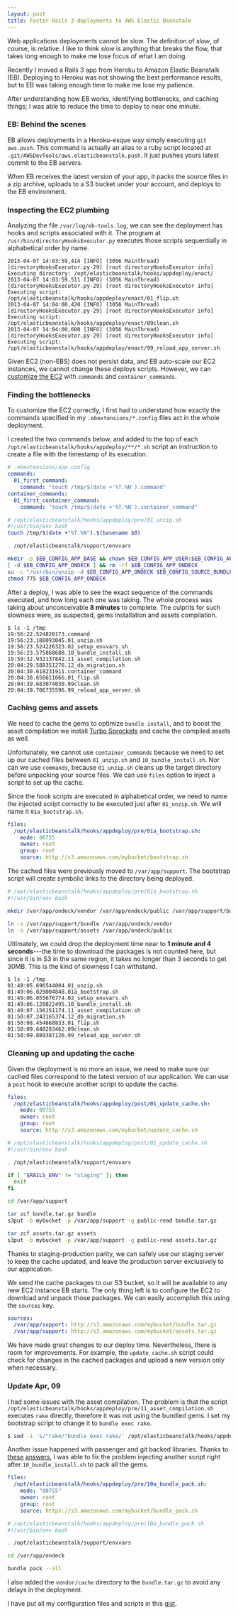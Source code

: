 ```yaml
---
layout: post
title: Faster Rails 3 deployments to AWS Elastic Beanstalk
---
```


Web applications deployments cannot be slow. The definition of _slow_,
of course, is relative. I like to think _slow_ is anything that breaks
the flow, that takes long enough to make me lose focus of what I am
doing.

Recently I moved a Rails 3 app from Heroku to Amazon Elastic Beanstalk
(EB). Deploying to Heroku was not showing the best performance results,
but to EB was taking enough time to make me lose my patience.

After understanding how EB works, identifying bottlenecks,
and caching things; I was able to reduce the time to deploy to near one
minute.

### EB: Behind the scenes

EB allows deployments in a Heroku-esque way simply executing `git
aws.push`. This command is actually an alias to a ruby script located
at `.git/AWSDevTools/aws.elasticbeanstalk.push`. It just pushes yours
latest commit to the EB servers.

When EB receives the latest version of your app, it packs the source
files in a zip archive, uploads to a S3 bucket under your account, and
deploys to the EB environment.

### Inspecting the EC2 plumbing

Analyzing the file `/var/log/eb-tools.log`, we can see the deployment
has hooks and scripts associated with it. The program at
`/usr/bin/directoryHooksExecutor.py` executes those scripts
sequentially in alphabetical order by name.

```
2013-04-07 14:03:59,414 [INFO] (3056 MainThread) [directoryHooksExecutor.py-29] [root directoryHooksExecutor info] Executing directory: /opt/elasticbeanstalk/hooks/appdeploy/enact/
2013-04-07 14:03:59,511 [INFO] (3056 MainThread) [directoryHooksExecutor.py-29] [root directoryHooksExecutor info] Executing script: /opt/elasticbeanstalk/hooks/appdeploy/enact/01_flip.sh
2013-04-07 14:04:00,420 [INFO] (3056 MainThread) [directoryHooksExecutor.py-29] [root directoryHooksExecutor info] Executing script: /opt/elasticbeanstalk/hooks/appdeploy/enact/09clean.sh
2013-04-07 14:04:00,600 [INFO] (3056 MainThread) [directoryHooksExecutor.py-29] [root directoryHooksExecutor info] Executing script: /opt/elasticbeanstalk/hooks/appdeploy/enact/99_reload_app_server.sh
```

Given EC2 (non-EBS) does not persist data, and EB auto-scale our EC2 instances,
we cannot change these deploys scripts. However, we can [customize the
EC2](http://docs.aws.amazon.com/elasticbeanstalk/latest/dg/customize-containers-ec2.html)
with `commands` and `container_commands`.

### Finding the bottlenecks

To customize the EC2 correctly, I first had to understand how exactly
the commands specified in my `.ebextensions/*.config` files act in the
whole deployment.

I created the two commands below, and added to the top of each
`/opt/elasticbeanstalk/hooks/appdeploy/**/*.sh` script an instruction to
create a file with the timestamp of its execution.

```yaml
# .ebextensions/app.config
commands:
  01_first_command:
    command: "touch /tmp/$(date +'%T.%N').command"
container_commands:
  01_first_container_command:
    command: "touch /tmp/$(date +'%T.%N').container_command"
```

```sh
# /opt/elasticbeanstalk/hooks/appdeploy/pre/01_unzip.sh
#!/usr/bin/env bash
touch /tmp/$(date +"%T.%N").$(basename $0)

. /opt/elasticbeanstalk/support/envvars

mkdir -p $EB_CONFIG_APP_BASE && chown $EB_CONFIG_APP_USER:$EB_CONFIG_APP_USER $EB_CONFIG_APP_BASE
[ -d $EB_CONFIG_APP_ONDECK ] && rm -rf $EB_CONFIG_APP_ONDECK
su -c "/usr/bin/unzip -d $EB_CONFIG_APP_ONDECK $EB_CONFIG_SOURCE_BUNDLE" $EB_CONFIG_APP_USER
chmod 775 $EB_CONFIG_APP_ONDECK
```

After a deploy, I was able to see the exact sequence of the
commands executed, and how long each one was taking. The whole process
was taking about unconceivable __8 minutes__ to complete. The culprits
for such slowness were, as suspected, gems installation and assets
compilation.

```
$ ls -1 /tmp
19:56:22.524828173.command
19:56:23.188093045.01_unzip.sh
19:56:23.524226323.02_setup_envvars.sh
19:56:23.575868688.10_bundle_install.sh
19:59:32.932137842.11_asset_compilation.sh
20:04:29.588351276.12_db_migration.sh
20:04:30.618231911.container_command
20:04:38.656611666.01_flip.sh
20:04:39.683074030.09clean.sh
20:04:39.706735596.99_reload_app_server.sh
```

### Caching gems and assets

We need to cache the gems to optimize `bundle install`, and to boost
the asset compilation we install [Turbo
Sprockets](https://github.com/ndbroadbent/turbo-sprockets-rails3) and
cache the compiled assets as well.

Unfortunately, we cannot use `container_commands`
because we need to set up our cached files between `01_unzip.sh` and
`10_bundle_install.sh`. Nor can we use `commands`, because
`01_unzip.sh` cleans up the target directory before unpacking your
source files. We can use `files` option to inject a script to set up
the cache.

Since the hook scripts are executed in alphabetical order, we need to
name the injected script correctly to be executed just after
`01_unzip.sh`. We will name it `01a_bootstrap.sh`.

```yaml
files:
  /opt/elasticbeanstalk/hooks/appdeploy/pre/01a_bootstrap.sh:
    mode: 00755
    owner: root
    group: root
    source: http://s3.amazonaws.com/mybucket/bootstrap.sh
```

The cached files were previously moved to `/var/app/support`. The
bootstrap script will create symbolic links to the directory being
deployed.

```sh
# /opt/elasticbeanstalk/hooks/appdeploy/pre/01a_bootstrap.sh
#!/usr/bin/env bash

mkdir /var/app/ondeck/vendor /var/app/ondeck/public /var/app/support/bundle /var/app/support/assets

ln -s /var/app/support/bundle /var/app/ondeck/vendor
ln -s /var/app/support/assets /var/app/ondeck/public
```

Ultimately, we could drop the deployment time near to __1 minute and 4
seconds__---the time to download the packages is not counted here, but
since it is in S3 in the same region, it takes no longer than 3 seconds
to get 30MB. This is the kind of slowness I can withstand.

```
$ ls -1 /tmp
01:49:05.696544004.01_unzip.sh
01:49:06.029004848.01a_bootstrap.sh
01:49:06.055676774.02_setup_envvars.sh
01:49:06.120822495.10_bundle_install.sh
01:49:07.156151174.11_asset_compilation.sh
01:50:07.243165374.12_db_migration.sh
01:50:08.454668833.01_flip.sh
01:50:09.648283462.09clean.sh
01:50:09.889387126.99_reload_app_server.sh
```

### Cleaning up and updating the cache

Given the deployment is no more an issue, we need to make sure our
cached files correspond to the latest version of our application. We
can use a `post` hook to execute another script to update the cache.

```yaml
files:
  /opt/elasticbeanstalk/hooks/appdeploy/post/01_update_cache.sh:
    mode: 00755
    owner: root
    group: root
    source: http://s3.amazonaws.com/mybucket/update_cache.sh
```

```sh
# /opt/elasticbeanstalk/hooks/appdeploy/post/01_update_cache.sh
#!/usr/bin/env bash

. /opt/elasticbeanstalk/support/envvars

if [ "$RAILS_ENV" != "staging" ]; then
  exit
fi

cd /var/app/support

tar zcf bundle.tar.gz bundle
s3put -b mybucket -p /var/app/support -g public-read bundle.tar.gz

tar zcf assets.tar.gz assets
s3put -b mybucket -p /var/app/support -g public-read assets.tar.gz
```

Thanks to staging-production parity, we can safely use our
staging server to keep the cache updated, and leave the production
server exclusively to our application.

We send the cache packages to our S3 bucket, so it will be available to
any new EC2 instance EB starts. The only thing left is to configure
the EC2 to download and unpack those packages. We can easily accomplish
this using the `sources` key.

```yaml
sources:
  /var/app/support: http://s3.amazonaws.com/mybucket/bundle.tar.gz
  /var/app/support: http://s3.amazonaws.com/mybucket/assets.tar.gz
```

We have made great changes to our deploy time. Nevertheless, there is
room for improvements. For example, the `update_cache.sh` script could
check for changes in the cached packages and upload a new version only
when necessary.

### Update Apr, 09

I had some issues with the asset compilation. The problem is that the
script
`/opt/elasticbeanstalk/hooks/appdeploy/pre/11_asset_compilation.sh`
executes `rake` directly, therefore it was not using the bundled gems.
I set my bootstrap script to change it to `bundle exec rake`.

```sh
$ sed -i 's/"rake/"bundle exec rake/' /opt/elasticbeanstalk/hooks/appdeploy/pre/11_asset_compilation.sh
```

Another issue happened with passenger and git backed libraries.
Thanks to [these](http://stackoverflow.com/a/13657473)
[answers](http://stackoverflow.com/a/13656775), I was able to fix the
problem injecting another script right after `10_bundle_install.sh` to
pack all the gems.

```yaml
files:
  /opt/elasticbeanstalk/hooks/appdeploy/pre/10a_bundle_pack.sh:
    mode: "00755"
    owner: root
    group: root
    source: https://s3.amazonaws.com/mybucket/bundle_pack.sh
```

```sh
# /opt/elasticbeanstalk/hooks/appdeploy/pre/10a_bundle_pack.sh
#!/usr/bin/env bash

. /opt/elasticbeanstalk/support/envvars

cd /var/app/ondeck

bundle pack --all
```

I also added the `vendor/cache` directory to the `bundle.tar.gz` to
avoid any delays in the deployment.

I have put all my configuration files and scripts in this [gist](https://gist.github.com/wicz/5345688).

